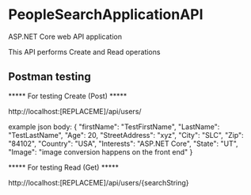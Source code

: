 # PeopleSearchApplicationAPI
ASP.NET Core web API application

This API performs Create and Read operations

Postman testing
---------------

***** For testing Create (Post) *****

  http://localhost:[REPLACEME]/api/users/

  example json body:
                  {
                    "firstName": "TestFirstName",
                    "LastName": "TestLastName",
                    "Age": 20,
                    "StreetAddress": "xyz",
                    "City": "SLC",
                    "Zip": "84102",
                    "Country": "USA",
                    "Interests": "ASP.NET Core",
                    "State": "UT",
                    "Image": "image conversion happens on the front end"
                  }

***** For testing Read (Get) *****

  http://localhost:[REPLACEME]/api/users/{searchString}

